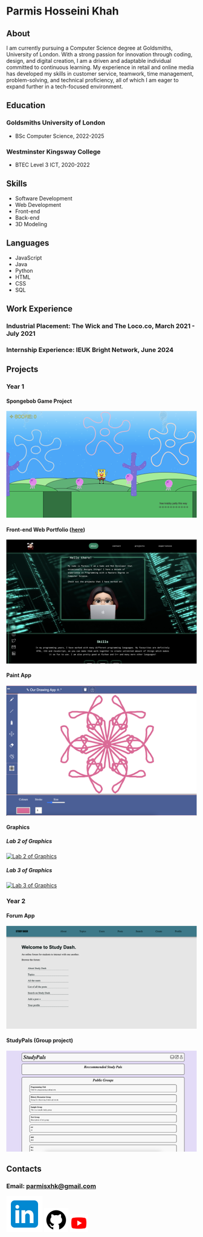 # Parmis Hosseini Khah

## About
I am currently pursuing a Computer Science degree at Goldsmiths, University of London. With a strong passion for innovation through coding, design, and digital creation, I am a driven and adaptable individual committed to continuous learning. My experience in retail and online media has developed my skills in customer service, teamwork, time management, problem-solving, and technical proficiency, all of which I am eager to expand further in a tech-focused environment.

## Education
### Goldsmiths University of London
- BSc Computer Science, 2022-2025
  
### Westminster Kingsway College
- BTEC Level 3 ICT, 2020-2022

## Skills 
- Software Development
- Web Development
- Front-end
- Back-end
- 3D Modeling

## Languages
- JavaScript
- Java
- Python
- HTML
- CSS
- SQL

## Work Experience
### Industrial Placement: The Wick and The Loco.co, March 2021 - July 2021
### Internship Experience: IEUK Bright Network, June 2024

## Projects
### Year 1
#### Spongebob Game Project
[![Spongebob Game Project](img/spongebobgame.png)](https://www.youtube.com/@Parmisxhk)

#### Front-end Web Portfolio ([here](https://doc.gold.ac.uk/~phoss001/portfolio/))
[![Front-End Web Portfolio Project](img/portfoliofrontend.png)](https://doc.gold.ac.uk/~phoss001/portfolio/)

#### Paint App
[![Drawing and Paint App Project](img/paintapp.png)](https://www.youtube.com/@Parmisxhk)

#### Graphics
##### Lab 2 of Graphics
[![Lab 2 of Graphics](img/graphicslab2.gif)](https://www.youtube.com/@Parmisxhk)

##### Lab 3 of Graphics
[![Lab 3 of Graphics](img/graphicslab3.gif)](https://www.youtube.com/@Parmisxhk)

### Year 2
#### Forum App
[![Forum App](img/forumapp.png)](https://www.youtube.com/@Parmisxhk)

#### StudyPals (Group project)
[![StudyPals group project](img/studypals.png)](https://www.youtube.com/@Parmisxhk)

## Contacts
### Email: parmisxhk@gmail.com
[![Linkedin](img/linkedin.png)](https://www.linkedin.com/in/parmis-hosseini-khah-55308b29a/) [![Github](img/github.png)](https://github.com/parmisx/) [![Youtube](img/youtube.png)](https://www.youtube.com/@Parmisxhk)
